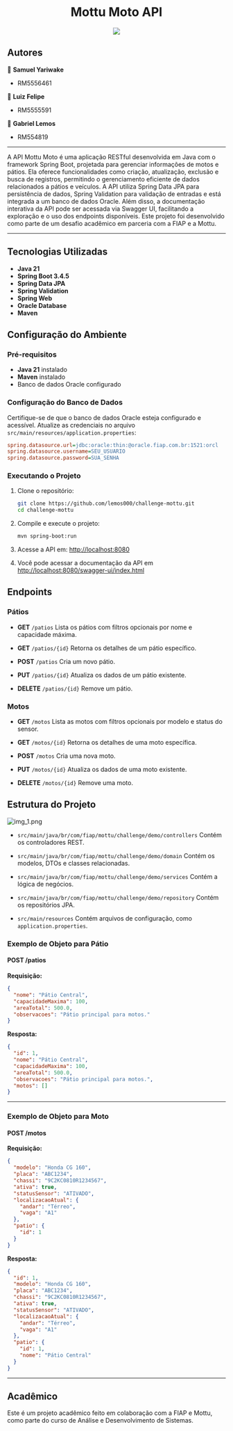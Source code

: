 <h1 align="center">Mottu Moto API  </h1>
<p align="center">
  <img src="https://img.shields.io/badge/version-2.6.0-blue.svg" />
  </a>
</p>

## Autores

👤 **Samuel Yariwake**
- RM5556461


👤 **Luiz Felipe**
- RM5555591


👤 **Gabriel Lemos**
- RM554819
<hr>

A API Mottu Moto é uma aplicação RESTful desenvolvida em Java com o framework Spring Boot, projetada para gerenciar informações de motos e pátios. Ela oferece funcionalidades como criação, atualização, exclusão e busca de registros, permitindo o gerenciamento eficiente de dados relacionados a pátios e veículos. A API utiliza Spring Data JPA para persistência de dados, Spring Validation para validação de entradas e está integrada a um banco de dados Oracle. Além disso, a documentação interativa da API pode ser acessada via Swagger UI, facilitando a exploração e o uso dos endpoints disponíveis. Este projeto foi desenvolvido como parte de um desafio acadêmico em parceria com a FIAP e a Mottu.
<hr>

## Tecnologias Utilizadas

- **Java 21**
- **Spring Boot 3.4.5**
- **Spring Data JPA**
- **Spring Validation**
- **Spring Web**
- **Oracle Database**
- **Maven**

## Configuração do Ambiente

### Pré-requisitos

- **Java 21** instalado
- **Maven** instalado
- Banco de dados Oracle configurado

### Configuração do Banco de Dados

Certifique-se de que o banco de dados Oracle esteja configurado e acessível. Atualize as credenciais no arquivo `src/main/resources/application.properties`:

```ini
spring.datasource.url=jdbc:oracle:thin:@oracle.fiap.com.br:1521:orcl
spring.datasource.username=SEU_USUARIO
spring.datasource.password=SUA_SENHA
```

### Executando o Projeto

1. Clone o repositório:
   ```bash
   git clone https://github.com/lemos000/challenge-mottu.git
   cd challenge-mottu
   ```

2. Compile e execute o projeto:
   ```bash
   mvn spring-boot:run
   ```

3. Acesse a API em: [http://localhost:8080](http://localhost:8080)
4. Você pode acessar a documentação da API em [http://localhost:8080/swagger-ui/index.html](http://localhost:8080/swagger-ui/index.html)

## Endpoints

### Pátios

- **GET** `/patios`
  Lista os pátios com filtros opcionais por nome e capacidade máxima.

- **GET** `/patios/{id}`
  Retorna os detalhes de um pátio específico.

- **POST** `/patios`
  Cria um novo pátio.

- **PUT** `/patios/{id}`
  Atualiza os dados de um pátio existente.

- **DELETE** `/patios/{id}`
  Remove um pátio.

### Motos

- **GET** `/motos`
  Lista as motos com filtros opcionais por modelo e status do sensor.

- **GET** `/motos/{id}`
  Retorna os detalhes de uma moto específica.

- **POST** `/motos`
  Cria uma nova moto.

- **PUT** `/motos/{id}`
  Atualiza os dados de uma moto existente.

- **DELETE** `/motos/{id}`
  Remove uma moto.

## Estrutura do Projeto
![img_1.png](img_1.png)
- `src/main/java/br/com/fiap/mottu/challenge/demo/controllers`
  Contém os controladores REST.

- `src/main/java/br/com/fiap/mottu/challenge/demo/domain`
  Contém os modelos, DTOs e classes relacionadas.

- `src/main/java/br/com/fiap/mottu/challenge/demo/services`
  Contém a lógica de negócios.

- `src/main/java/br/com/fiap/mottu/challenge/demo/repository`
  Contém os repositórios JPA.

- `src/main/resources`
  Contém arquivos de configuração, como `application.properties`.

### Exemplo de Objeto para **Pátio**

#### **POST /patios**
**Requisição:**
```json
{
  "nome": "Pátio Central",
  "capacidadeMaxima": 100,
  "areaTotal": 500.0,
  "observacoes": "Pátio principal para motos."
}
```

**Resposta:**
```json
{
  "id": 1,
  "nome": "Pátio Central",
  "capacidadeMaxima": 100,
  "areaTotal": 500.0,
  "observacoes": "Pátio principal para motos.",
  "motos": []
}
```

---

### Exemplo de Objeto para **Moto**

#### **POST /motos**
**Requisição:**
```json
{
  "modelo": "Honda CG 160",
  "placa": "ABC1234",
  "chassi": "9C2KC0810R1234567",
  "ativa": true,
  "statusSensor": "ATIVADO",
  "localizacaoAtual": {
    "andar": "Térreo",
    "vaga": "A1"
  },
  "patio": {
    "id": 1
  }
}
```

**Resposta:**
```json
{
  "id": 1,
  "modelo": "Honda CG 160",
  "placa": "ABC1234",
  "chassi": "9C2KC0810R1234567",
  "ativa": true,
  "statusSensor": "ATIVADO",
  "localizacaoAtual": {
    "andar": "Térreo",
    "vaga": "A1"
  },
  "patio": {
    "id": 1,
    "nome": "Pátio Central"
  }
}
```

---




## Acadêmico

Este é um projeto acadêmico feito em colaboração com a FIAP e Mottu, como parte do curso de Análise e Desenvolvimento de Sistemas. 
